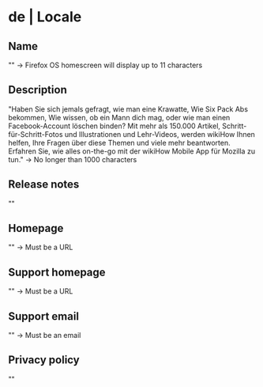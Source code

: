# de | Locale

## Name

"" -> Firefox OS homescreen will display up to 11 characters

## Description

"Haben Sie sich jemals gefragt, wie man eine Krawatte, Wie Six Pack Abs bekommen, Wie wissen, ob ein Mann dich mag, oder wie man einen Facebook-Account löschen binden? Mit mehr als 150.000 Artikel, Schritt-für-Schritt-Fotos und Illustrationen und Lehr-Videos, werden wikiHow Ihnen helfen, Ihre Fragen über diese Themen und viele mehr beantworten. Erfahren Sie, wie alles on-the-go mit der wikiHow Mobile App für Mozilla zu tun." -> No longer than 1000 characters

## Release notes

""

## Homepage

"" -> Must be a URL

## Support homepage

"" -> Must be a URL

## Support email

"" -> Must be an email

## Privacy policy

""